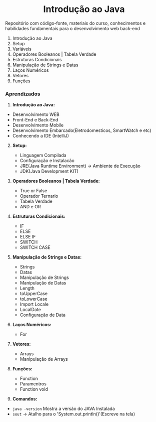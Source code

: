 <h1 align="center">Introdução ao Java</h1>

Repositório com código-fonte, materiais do curso, conhecimentos e habilidades fundamentais para o desenvolvimento web back-end

1. Introdução ao Java
2. Setup
3. Variáveis
4. Operadores Booleanos | Tabela Verdade
5. Estruturas Condicionais
6. Manipulação de Strings e Datas
7. Laços Numéricos
8. Vetores
9. Funções

### Aprendizados

1. **Introdução ao Java:**

- Desenvolvimento WEB
- Front-End e Back-End
- Desenvolvimento Mobile
- Desenvolvimento Embarcado(Eletrodomesticos, SmartWatch e etc)
- Conhecendo a IDE (IntelliJ)

2. **Setup:**

   - Linguagem Compilada
   - Configuração e Instalacão
   - JRE(Java Runtime Environment) -> Ambiente de Execução
   - JDK(Java Development KIT)

4. **Operadores Booleanos | Tabela Verdade:**

   - True or False
   - Operador Ternario
   - Tabela Verdade
   - AND e OR

5. **Estruturas Condicionais:**

   - IF
   - ELSE
   - ELSE IF
   - SWITCH
   - SWITCH CASE

6. **Manipulação de Strings e Datas:**

   - Strings
   - Datas
   - Manipulação de Strings
   - Manipulação de Datas
   - Length
   - toUpperCase
   - toLowerCase
   - Import Locale
   - LocalDate
   - Configuração de Data


7. **Laços Numéricos:**

   - For


8. **Vetores:**

   - Arrays
   - Manipulação de Arrays

9. **Funções:**

   - Function
   - Paramentros
   - Function void

10. **Comandos:**

- `java -version` Mostra a versão do JAVA Instalada
- `sout` -> Atalho para o 'System.out.println()'(Escreve na tela)
